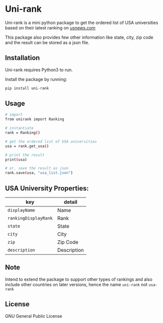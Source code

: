 # Uni-rank

Uni-rank is a mini python package to get the ordered list of USA universities based on their latest ranking on [usnews.com](https://www.usnews.com)

This package also provides few other information like state, city, zip code and the result can be stored as a json file.

Installation
----

Uni-rank requires Python3 to run. 

Install the package by running:
```sh
pip install uni-rank
```

Usage
----
```sh
# import
from unirank import Ranking

# instantiate
rank = Ranking()

# get the ordered list of USA universities
usa = rank.get_usa()

# print the result
print(usa)

# or, save the result as json
rank.save(usa, "usa_list.json")
```


USA University Properties:
----
key | detail
--- | ---
`displayName` | Name
``rankingDisplayRank`` | Rank
`state` | State
`city` | City
`zip` | Zip Code
`description` | Description


Note
----
Intend to extend the package to support other types of rankings and also include other countries on later versions, hence the name `uni-rank` not `usa-rank`

License
----

GNU General Public License
